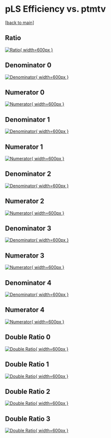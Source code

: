 # pLS Efficiency vs. ptmtv

[[back to main](./)]



## Ratio

[![Ratio](../mtv/var/pLS_loweta_11_1_eff_ptmtv.png){ width=600px }](../mtv/var/pLS_loweta_11_1_eff_ptmtv.pdf)

## Denominator 0

[![Denominator](../mtv/den/pLS_loweta_11_1_eff_ptmtv_den0.png){ width=600px }](../mtv/den/pLS_loweta_11_1_eff_ptmtv_den0.pdf)

## Numerator 0

[![Numerator](../mtv/num/pLS_loweta_11_1_eff_ptmtv_num0.png){ width=600px }](../mtv/num/pLS_loweta_11_1_eff_ptmtv_num0.pdf)

## Denominator 1

[![Denominator](../mtv/den/pLS_loweta_11_1_eff_ptmtv_den1.png){ width=600px }](../mtv/den/pLS_loweta_11_1_eff_ptmtv_den1.pdf)

## Numerator 1

[![Numerator](../mtv/num/pLS_loweta_11_1_eff_ptmtv_num1.png){ width=600px }](../mtv/num/pLS_loweta_11_1_eff_ptmtv_num1.pdf)

## Denominator 2

[![Denominator](../mtv/den/pLS_loweta_11_1_eff_ptmtv_den2.png){ width=600px }](../mtv/den/pLS_loweta_11_1_eff_ptmtv_den2.pdf)

## Numerator 2

[![Numerator](../mtv/num/pLS_loweta_11_1_eff_ptmtv_num2.png){ width=600px }](../mtv/num/pLS_loweta_11_1_eff_ptmtv_num2.pdf)

## Denominator 3

[![Denominator](../mtv/den/pLS_loweta_11_1_eff_ptmtv_den3.png){ width=600px }](../mtv/den/pLS_loweta_11_1_eff_ptmtv_den3.pdf)

## Numerator 3

[![Numerator](../mtv/num/pLS_loweta_11_1_eff_ptmtv_num3.png){ width=600px }](../mtv/num/pLS_loweta_11_1_eff_ptmtv_num3.pdf)

## Denominator 4

[![Denominator](../mtv/den/pLS_loweta_11_1_eff_ptmtv_den4.png){ width=600px }](../mtv/den/pLS_loweta_11_1_eff_ptmtv_den4.pdf)

## Numerator 4

[![Numerator](../mtv/num/pLS_loweta_11_1_eff_ptmtv_num4.png){ width=600px }](../mtv/num/pLS_loweta_11_1_eff_ptmtv_num4.pdf)

## Double Ratio 0

[![Double Ratio](../mtv/ratio/pLS_loweta_11_1_eff_ptmtv_ratio0.png){ width=600px }](../mtv/ratio/pLS_loweta_11_1_eff_ptmtv_ratio0.pdf)

## Double Ratio 1

[![Double Ratio](../mtv/ratio/pLS_loweta_11_1_eff_ptmtv_ratio1.png){ width=600px }](../mtv/ratio/pLS_loweta_11_1_eff_ptmtv_ratio1.pdf)

## Double Ratio 2

[![Double Ratio](../mtv/ratio/pLS_loweta_11_1_eff_ptmtv_ratio2.png){ width=600px }](../mtv/ratio/pLS_loweta_11_1_eff_ptmtv_ratio2.pdf)

## Double Ratio 3

[![Double Ratio](../mtv/ratio/pLS_loweta_11_1_eff_ptmtv_ratio3.png){ width=600px }](../mtv/ratio/pLS_loweta_11_1_eff_ptmtv_ratio3.pdf)

